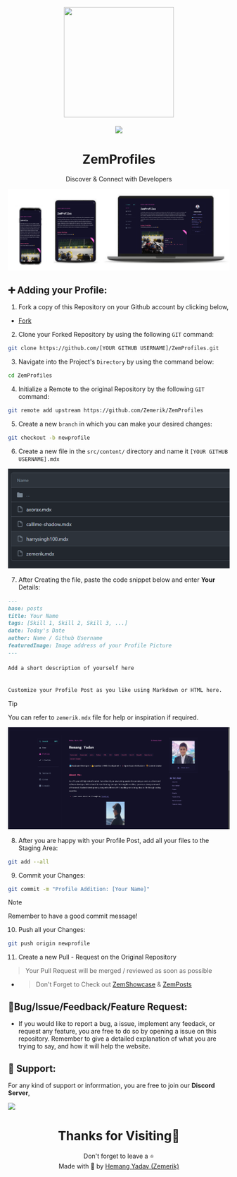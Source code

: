 <p align = "center">

<img src = "public/favicon.png" style = "height:250px;width:250px">

<br>

<br>

<img src = "https://skillicons.dev/icons?i=astro,typescript,javascript,react,tailwind,css,markdown,nodejs,vscode,vercel,github&perline=25">

</p>

<h1 align = "center">
  ZemProfiles
</h1>

<p align = "center">
  Discover & Connect with Developers
</p>

<p align = "center">
  <img src = "public/Screenshot.png">
</p>

## ➕ Adding your Profile:

1. Fork a copy of this Repository on your Github account by clicking below,

- [Fork](https://github.com/Zemerik/ZemProfiles/fork)

2. Clone your Forked Repository by using the following `GIT` command:

```bash
git clone https://github.com/[YOUR GITHUB USERNAME]/ZemProfiles.git
```

3. Navigate into the Project's `Directory` by using the command below:

```bash
cd ZemProfiles
```

4. Initialize a Remote to the original Repository by the following `GIT` command:

```bash
git remote add upstream https://github.com/Zemerik/ZemProfiles
```

5. Create a new `branch` in which you can make your desired changes:

```bash
git checkout -b newprofile
```

6. Create a new file in the `src/content/` directory and name it `[YOUR GITHUB USERNAME].mdx`

![Directory Screenshot](public/profile_directory.png)

7. After Creating the file, paste the code snippet below and enter **Your** Details:

```md
---
base: posts
title: Your Name
tags: [Skill 1, Skill 2, Skill 3, ...]
date: Today's Date
author: Name / Github Username
featuredImage: Image address of your Profile Picture
---

Add a short description of yourself here


Customize your Profile Post as you like using Markdown or HTML here.

```

> [!Tip]
> You can refer to `zemerik.mdx` file for help or inspiration if required. 

![Example Profile](public/zemerik_profile.png)

8. After you are happy with your Profile Post, add all your files to the Staging Area: 

```bash
git add --all
```

9. Commit your Changes:

```bash
git commit -m "Profile Addition: [Your Name]"
```

> [!Note]
> Remember to have a good commit message!

10. Push all your Changes:

```bash
git push origin newprofile
```

11. Create a new Pull - Request on the Original Repository

> Your Pull Request will be merged / reviewed as soon as possible

- > Don't Forget to Check out [ZemShowcase](https://github.com/Zemerik/ZemShowcase) & [ZemPosts](https://github.com/Zemerik/ZemPosts)

## 🐞Bug/Issue/Feedback/Feature Request:

- If you would like to report a bug, a issue, implement any feedack, or request any feature, you are free to do so by opening a issue on this repository. Remember to give a detailed explanation of what you are trying to say, and how it will help the website. 

## 💁 Support:

For any kind of support or inforrmation, you are free to join our **Discord Server**,

<a href = "https://discord.gg/UF9KsmuGbr">
  <img src = "https://invidget.switchblade.xyz/UF9KsmuGbr">
</a>

<h1 align = "center">
  Thanks for Visiting🙏
</h1>

<p align = "center">
  Don't forget to leave a ⭐ 
  <br>
  Made with 💖 by <a href = "https://github.com/Zemerik">Hemang Yadav (Zemerik)</a>
</p>